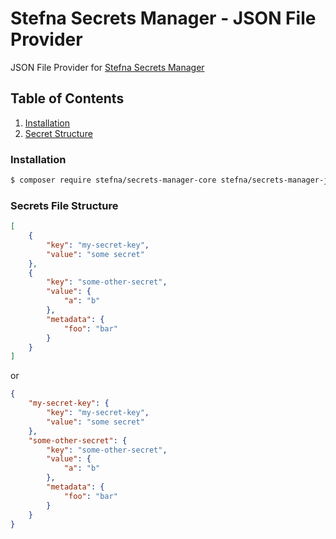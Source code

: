 # Stefna Secrets Manager - JSON File Provider

JSON File Provider for [Stefna Secrets Manager](https://www.github.com/stefna/secrets-manager)

## Table of Contents

1. [Installation](#installation)
2. [Secret Structure](#secrets-file-structure)

### Installation

```bash
$ composer require stefna/secrets-manager-core stefna/secrets-manager-json-provider
```

### Secrets File Structure

```json
[
	{
		"key": "my-secret-key",
		"value": "some secret"
	},
	{
		"key": "some-other-secret",
		"value": {
			"a": "b"
		},
		"metadata": {
			"foo": "bar"
		}
	}
]
```

or

```json
{
	"my-secret-key": {
		"key": "my-secret-key",
		"value": "some secret"
	},
	"some-other-secret": {
		"key": "some-other-secret",
		"value": {
			"a": "b"
		},
		"metadata": {
			"foo": "bar"
		}
	}
}
```
